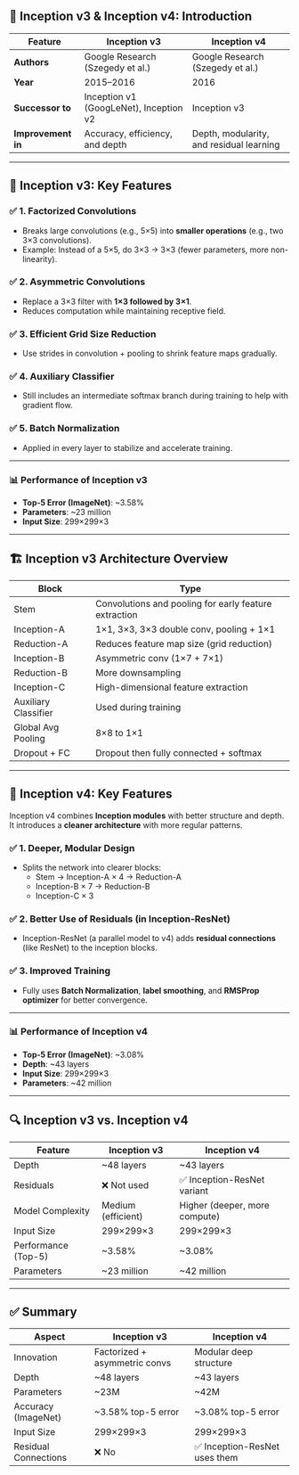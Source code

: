 ## 🧠 **Inception v3 & Inception v4: Introduction**

| Feature           | **Inception v3**                       | **Inception v4**                        |
|-------------------|----------------------------------------|-----------------------------------------|
| **Authors**       | Google Research (Szegedy et al.)       | Google Research (Szegedy et al.)        |
| **Year**          | 2015–2016                              | 2016                                    |
| **Successor to**  | Inception v1 (GoogLeNet), Inception v2 | Inception v3                            |
| **Improvement in**| Accuracy, efficiency, and depth        | Depth, modularity, and residual learning|

---

## 🧬 **Inception v3: Key Features**

### ✅ 1. **Factorized Convolutions**
- Breaks large convolutions (e.g., 5×5) into **smaller operations** (e.g., two 3×3 convolutions).
- Example: Instead of a 5×5, do 3×3 → 3×3 (fewer parameters, more non-linearity).

### ✅ 2. **Asymmetric Convolutions**
- Replace a 3×3 filter with **1×3 followed by 3×1**.
- Reduces computation while maintaining receptive field.

### ✅ 3. **Efficient Grid Size Reduction**
- Use strides in convolution + pooling to shrink feature maps gradually.

### ✅ 4. **Auxiliary Classifier**
- Still includes an intermediate softmax branch during training to help with gradient flow.

### ✅ 5. **Batch Normalization**
- Applied in every layer to stabilize and accelerate training.

---

### 📊 **Performance of Inception v3**

- **Top-5 Error (ImageNet)**: ~3.58%
- **Parameters**: ~23 million
- **Input Size**: 299×299×3

---

## 🏗️ **Inception v3 Architecture Overview**

| **Block**         | **Type**                             |
|-------------------|---------------------------------------|
| Stem              | Convolutions and pooling for early feature extraction |
| Inception-A       | 1×1, 3×3, 3×3 double conv, pooling + 1×1 |
| Reduction-A       | Reduces feature map size (grid reduction) |
| Inception-B       | Asymmetric conv (1×7 + 7×1)           |
| Reduction-B       | More downsampling                     |
| Inception-C       | High-dimensional feature extraction   |
| Auxiliary Classifier | Used during training               |
| Global Avg Pooling| 8×8 to 1×1                            |
| Dropout + FC      | Dropout then fully connected + softmax|

---

## 🧠 **Inception v4: Key Features**

Inception v4 combines **Inception modules** with better structure and depth. It introduces a **cleaner architecture** with more regular patterns.

### ✅ 1. **Deeper, Modular Design**
- Splits the network into clearer blocks:
  - Stem → Inception-A × 4 → Reduction-A  
  - Inception-B × 7 → Reduction-B  
  - Inception-C × 3

### ✅ 2. **Better Use of Residuals (in Inception-ResNet)**
- Inception-ResNet (a parallel model to v4) adds **residual connections** (like ResNet) to the inception blocks.

### ✅ 3. **Improved Training**
- Fully uses **Batch Normalization**, **label smoothing**, and **RMSProp optimizer** for better convergence.

---

### 📊 **Performance of Inception v4**

- **Top-5 Error (ImageNet)**: ~3.08%
- **Depth**: ~43 layers
- **Input Size**: 299×299×3
- **Parameters**: ~42 million

---

## 🔍 **Inception v3 vs. Inception v4**

| Feature                | **Inception v3**        | **Inception v4**                |
|------------------------|-------------------------|----------------------------------|
| Depth                  | ~48 layers              | ~43 layers                      |
| Residuals              | ❌ Not used             | ✅ Inception-ResNet variant     |
| Model Complexity       | Medium (efficient)      | Higher (deeper, more compute)   |
| Input Size             | 299×299×3               | 299×299×3                       |
| Performance (Top-5)    | ~3.58%                  | ~3.08%                          |
| Parameters             | ~23 million             | ~42 million                    |

---

## ✅ **Summary**

| **Aspect**           | **Inception v3**                       | **Inception v4**                      |
|----------------------|----------------------------------------|----------------------------------------|
| Innovation           | Factorized + asymmetric convs          | Modular deep structure                |
| Depth                | ~48 layers                             | ~43 layers                            |
| Parameters           | ~23M                                   | ~42M                                  |
| Accuracy (ImageNet)  | ~3.58% top-5 error                      | ~3.08% top-5 error                    |
| Input Size           | 299×299×3                              | 299×299×3                             |
| Residual Connections | ❌ No                                   | ✅ Inception-ResNet uses them         |
